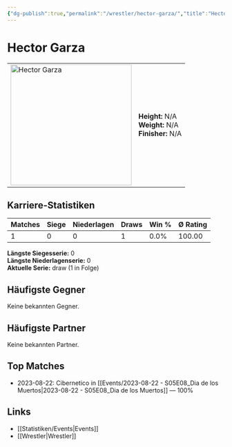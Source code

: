 ```yaml
---
{"dg-publish":true,"permalink":"/wrestler/hector-garza/","title":"Hector Garza","tags":["wrestler"],"noteIcon":""}
---
```



# Hector Garza

<table>
        <tr>
        <td><img src="https://github.com/CptSpaulding1980/choke-slam-wrestling/releases/download/images/Hector_Garza.png" width="280" alt="Hector Garza"></td>
        <td>
        <b>Height:</b> N/A<br>
        <b>Weight:</b> N/A<br>
        <b>Finisher:</b> N/A<br>
        </td>
        </tr>
        </table>
        
## Karriere-Statistiken

| Matches | Siege | Niederlagen | Draws | Win % | Ø Rating |
|---------|-------|-------------|-------|-------|-----------|
| 1 | 0 | 0 | 1 | 0.0% | 100.00 |

**Längste Siegesserie:** 0<br>**Längste Niederlagenserie:** 0<br>**Aktuelle Serie:** draw (1 in Folge)


## Häufigste Gegner
Keine bekannten Gegner.

## Häufigste Partner
Keine bekannten Partner.

## Top Matches
- 2023-08-22: Cibernetico in [[Events/2023-08-22 - S05E08_Dia de los Muertos\|2023-08-22 - S05E08_Dia de los Muertos]] — 100%

## Links
- [[Statistiken/Events\|Events]]
- [[Wrestler\|Wrestler]]
